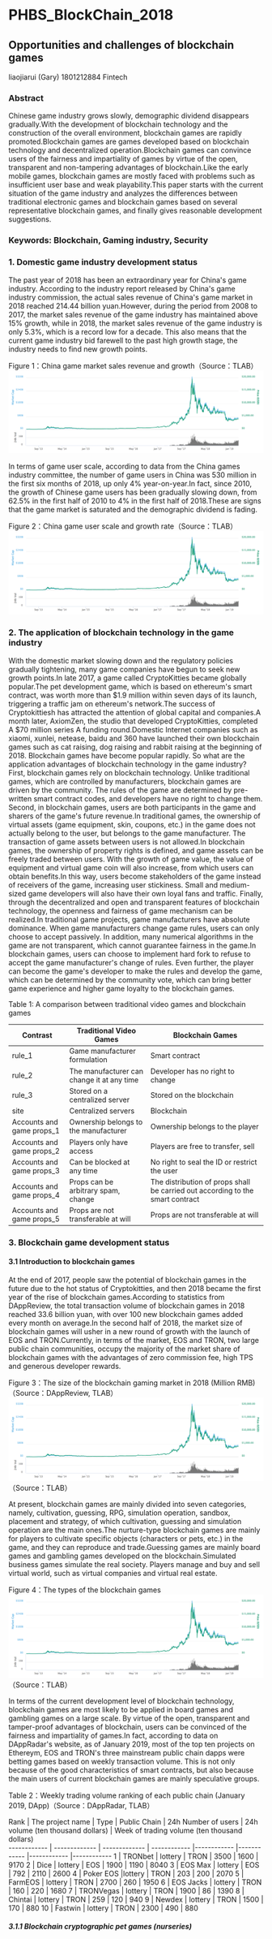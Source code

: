 # PHBS_BlockChain_2018

## Opportunities and challenges of blockchain games

liaojiarui (Gary) 1801212884 Fintech

### Abstract
Chinese game industry grows slowly, demographic dividend disappears gradually.With the development of blockchain technology and the construction of the overall environment, blockchain games are rapidly promoted.Blockchain games are games developed based on blockchain technology and decentralized operation.Blockchain games can convince users of the fairness and impartiality of games by virtue of the open, transparent and non-tampering advantages of blockchain.Like the early mobile games, blockchain games are mostly faced with problems such as insufficient user base and weak playability.This paper starts with the current situation of the game industry and analyzes the differences between traditional electronic games and blockchain games based on several representative blockchain games, and finally gives reasonable development suggestions.

### Keywords: Blockchain, Gaming industry, Security

### 1. Domestic game industry development status

The past year of 2018 has been an extraordinary year for China's game industry. According to the industry report released by China's game industry commission, the actual sales revenue of China's game market in 2018 reached 214.44 billion yuan.However, during the period from 2008 to 2017, the market sales revenue of the game industry has maintained above 15% growth, while in 2018, the market sales revenue of the game industry is only 5.3%, which is a record low for a decade. This also means that the current game industry bid farewell to the past high growth stage, the industry needs to find new growth points.

Figure 1：China game market sales revenue and growth（Source：TLAB）
![Market Cap](https://github.com/YanrongWu/PHBS_BlockChain_2018/blob/master/MarketCap.png)

In terms of game user scale, according to data from the China games industry committee, the number of game users in China was 530 million in the first six months of 2018, up only 4% year-on-year.In fact, since 2010, the growth of Chinese game users has been gradually slowing down, from 62.5% in the first half of 2010 to 4% in the first half of 2018.These are signs that the game market is saturated and the demographic dividend is fading.

Figure 2：China game user scale and growth rate（Source：TLAB）
![Market Cap](https://github.com/YanrongWu/PHBS_BlockChain_2018/blob/master/MarketCap.png)

### 2. The application of blockchain technology in the game industry

With the domestic market slowing down and the regulatory policies gradually tightening, many game companies have begun to seek new growth points.In late 2017, a game called CryptoKitties became globally popular.The pet development game, which is based on ethereum's smart contract, was worth more than $1.9 million within seven days of its launch, triggering a traffic jam on ethereum's network.The success of Cryptokittiesh has attracted the attention of global capital and companies.A month later, AxiomZen, the studio that developed CryptoKitties, completed A $70 million series A funding round.Domestic Internet companies such as xiaomi, xunlei, netease, baidu and 360 have launched their own blockchain games such as cat raising, dog raising and rabbit raising at the beginning of 2018. Blockchain games have become popular rapidly.
So what are the application advantages of blockchain technology in the game industry?
First, blockchain games rely on blockchain technology. Unlike traditional games, which are controlled by manufacturers, blockchain games are driven by the community. The rules of the game are determined by pre-written smart contract codes, and developers have no right to change them.
Second, in blockchain games, users are both participants in the game and sharers of the game's future revenue.In traditional games, the ownership of virtual assets (game equipment, skin, coupons, etc.) in the game does not actually belong to the user, but belongs to the game manufacturer. The transaction of game assets between users is not allowed.In blockchain games, the ownership of property rights is defined, and game assets can be freely traded between users. With the growth of game value, the value of equipment and virtual game coin will also increase, from which users can obtain benefits.In this way, users become stakeholders of the game instead of receivers of the game, increasing user stickiness. Small and medium-sized game developers will also have their own loyal fans and traffic.
Finally, through the decentralized and open and transparent features of blockchain technology, the openness and fairness of game mechanism can be realized.In traditional game projects, game manufacturers have absolute dominance. When game manufacturers change game rules, users can only choose to accept passively. In addition, many numerical algorithms in the game are not transparent, which cannot guarantee fairness in the game.In blockchain games, users can choose to implement hard fork to refuse to accept the game manufacturer's change of rules. Even further, the player can become the game's developer to make the rules and develop the game, which can be determined by the community vote, which can bring better game experience and higher game loyalty to the blockchain games.

Table 1: A comparison between traditional video games and blockchain games

Contrast | Traditional Video Games | Blockchain Games
------------ | ------------- | ------------- | 
rule_1| Game manufacturer formulation | Smart contract
rule_2| The manufacturer can change it at any time | Developer has no right to change
rule_3| Stored on a centralized server | Stored on the blockchain
site | Centralized servers | Blockchain
Accounts and game props_1 | Ownership belongs to the manufacturer | Ownership belongs to the player
Accounts and game props_2 | Players only have access | Players are free to transfer, sell
Accounts and game props_3 | Can be blocked at any time | No right to seal the ID or restrict the user
Accounts and game props_4 | Props can be arbitrary spam, change | The distribution of props shall be carried out according to the smart contract
Accounts and game props_5 | Props are not transferable at will | Props are not transferable at will

### 3. Blockchain game development status
#### 3.1 Introduction to blockchain games

At the end of 2017, people saw the potential of blockchain games in the future due to the hot status of Cryptokitties, and then 2018 became the first year of the rise of blockchain games.According to statistics from DAppReview, the total transaction volume of blockchain games in 2018 reached 33.6 billion yuan, with over 100 new blockchain games added every month on average.In the second half of 2018, the market size of blockchain games will usher in a new round of growth with the launch of EOS and TRON.Currently, in terms of the market, EOS and TRON, two large public chain communities, occupy the majority of the market share of blockchain games with the advantages of zero commission fee, high TPS and generous developer rewards.

Figure 3：The size of the blockchain gaming market in 2018 (Million RMB)（Source：DAppReview, TLAB）
![Market Cap](https://github.com/YanrongWu/PHBS_BlockChain_2018/blob/master/MarketCap.png)（Source：TLAB）

At present, blockchain games are mainly divided into seven categories, namely, cultivation, guessing, RPG, simulation operation, sandbox, placement and strategy, of which cultivation, guessing and simulation operation are the main ones.The nurture-type blockchain games are mainly for players to cultivate specific objects (characters or pets, etc.) in the game, and they can reproduce and trade.Guessing games are mainly board games and gambling games developed on the blockchain.Simulated business games simulate the real society. Players manage and buy and sell virtual world, such as virtual companies and virtual real estate.

Figure 4：The types of the blockchain games
![Market Cap](https://github.com/YanrongWu/PHBS_BlockChain_2018/blob/master/MarketCap.png)（Source：TLAB）

In terms of the current development level of blockchain technology, blockchain games are most likely to be applied in board games and gambling games on a large scale. By virtue of the open, transparent and tamper-proof advantages of blockchain, users can be convinced of the fairness and impartiality of games.In fact, according to data on DAppRadar's website, as of January 2019, most of the top ten projects on Ethereym, EOS and TRON's three mainstream public chain dapps were betting games based on weekly transaction volume. This is not only because of the good characteristics of smart contracts, but also because the main users of current blockchain games are mainly speculative groups.

Table 2：Weekly trading volume ranking of each public chain (January 2019, DApp)（Source：DAppRadar, TLAB）

Rank | The project name | Type | Public Chain | 24h Number of users | 24h volume (ten thousand dollars) | Week of trading volume (ten thousand dollars)    
------------ | ------------- | ------------- | ------------ |------------ |------------ |------------ |------------ 
1 | TRONbet | lottery | TRON | 3500 | 1600 | 9170
2 | Dice | lottery | EOS | 1900 | 1190 | 8040
3 | EOS Max | lottery | EOS | 792 | 2110 | 2600
4 | Poker EOS |lottery | TRON | 203 | 200 | 2070
5 | FarmEOS | lottery | TRON | 2700 | 260 | 1950
6 | EOS Jacks | lottery | TRON | 160 | 220 | 1680
7 | TRONVegas | lottery | TRON | 1900 | 86 | 1390
8 | Chintai | lottery | TRON | 259 | 120 | 940
9 | Newdex | lottery | TRON | 1500 | 170 | 880
10 | Fastwin | lottery | TRON | 2300 | 490 | 880

##### 3.1.1 Blockchain cryptographic pet games (nurseries)

